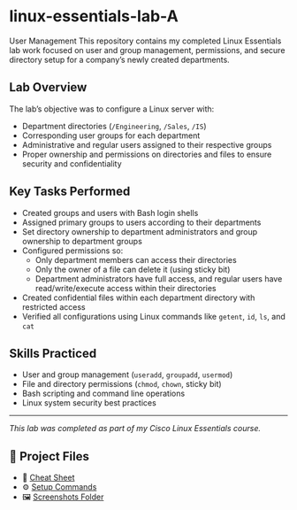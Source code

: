# linux-essentials-lab-A
User Management
This repository contains my completed Linux Essentials lab work focused on user and group management, permissions, and secure directory setup for a company’s newly created departments.

## Lab Overview

The lab’s objective was to configure a Linux server with:

- Department directories (`/Engineering`, `/Sales`, `/IS`)
- Corresponding user groups for each department
- Administrative and regular users assigned to their respective groups
- Proper ownership and permissions on directories and files to ensure security and confidentiality

## Key Tasks Performed

- Created groups and users with Bash login shells
- Assigned primary groups to users according to their departments
- Set directory ownership to department administrators and group ownership to department groups
- Configured permissions so:
  - Only department members can access their directories
  - Only the owner of a file can delete it (using sticky bit)
  - Department administrators have full access, and regular users have read/write/execute access within their directories
- Created confidential files within each department directory with restricted access
- Verified all configurations using Linux commands like `getent`, `id`, `ls`, and `cat`

## Skills Practiced

- User and group management (`useradd`, `groupadd`, `usermod`)
- File and directory permissions (`chmod`, `chown`, sticky bit)
- Bash scripting and command line operations
- Linux system security best practices

---

*This lab was completed as part of my Cisco Linux Essentials course.*
## 🔗 Project Files

- 📘 [Cheat Sheet](linux_essentials_cheat_sheet.md)
- ⚙️ [Setup Commands](setup_commands.sh)
- 🖼️ [Screenshots Folder](screenshots/)
